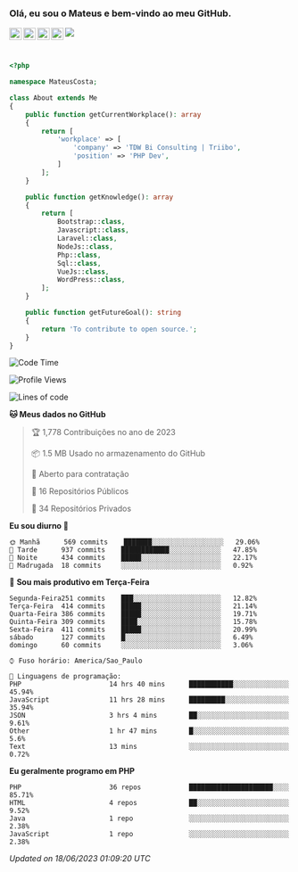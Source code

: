 
### Olá, eu sou o Mateus e bem-vindo ao meu GitHub.

<a href="https://costamateus.com.br/">
  <img align="left" alt="MLC" width="22px" src="https://www.costamateus.com.br/favicon.ico" />
</a>
<a href="https://www.linkedin.com/in/costamateus6/">
  <img align="left" alt="LinkedIn Mateus" width="22px" src="https://cdn.jsdelivr.net/npm/simple-icons@v3/icons/linkedin.svg" />
</a>
<a href="https://www.instagram.com/mateuslc6/">
  <img align="left" alt="Instagram Mateus" width="22px" src="https://cdn.jsdelivr.net/npm/simple-icons@v3/icons/instagram.svg" />
</a>
<a href="https://www.facebook.com/costamateus6/">
  <img align="left" alt="Facebook Mateus" width="22px" src="https://cdn.jsdelivr.net/npm/simple-icons@3.13.0/icons/facebook.svg" />
</a>

![](https://visitor-badge.glitch.me/badge?page_id=costamateus.costamateus)

<br />

```php
<?php

namespace MateusCosta;

class About extends Me
{
    public function getCurrentWorkplace(): array
    {
        return [
            'workplace' => [
                'company' => 'TDW Bi Consulting | Triibo',
                'position' => 'PHP Dev',
            ]
        ];
    }

    public function getKnowledge(): array
    {
        return [
            Bootstrap::class,
            Javascript::class,
            Laravel::class,
            NodeJs::class,
            Php::class,
            Sql::class,
            VueJs::class,
            WordPress::class,
        ];
    }

    public function getFutureGoal(): string
    {
        return 'To contribute to open source.';
    }
}
```

<!--START_SECTION:waka-->
![Code Time](http://img.shields.io/badge/Code%20Time-1%2C371%20hrs%2031%20mins-blue)

![Profile Views](http://img.shields.io/badge/Visualizac%C3%B5es%20do%20perfil-0-blue)

![Lines of code](https://img.shields.io/badge/Desde%20o%20Hello%20World%20eu%20escrevi-6%20Million%20linhas%20de%20c%C3%B3digo-blue)

**🐱 Meus dados no GitHub** 

> 🏆 1,778 Contribuições no ano de 2023
 > 
> 📦 1.5 MB Usado no armazenamento do GitHub 
 > 
> 💼 Aberto para contratação
 > 
> 📜 16 Repositórios Públicos 
 > 
> 🔑 34 Repositórios Privados  
 > 
**Eu sou diurno 🐤** 

```text
🌞 Manhã      569 commits    ███████░░░░░░░░░░░░░░░░░░   29.06% 
🌆 Tarde      937 commits    ████████████░░░░░░░░░░░░░   47.85% 
🌃 Noite      434 commits    █████░░░░░░░░░░░░░░░░░░░░   22.17% 
🌙 Madrugada  18 commits     ░░░░░░░░░░░░░░░░░░░░░░░░░   0.92%

```
📅 **Sou mais produtivo em Terça-Feira** 

```text
Segunda-Feira251 commits    ███░░░░░░░░░░░░░░░░░░░░░░   12.82% 
Terça-Feira  414 commits    █████░░░░░░░░░░░░░░░░░░░░   21.14% 
Quarta-Feira 386 commits    █████░░░░░░░░░░░░░░░░░░░░   19.71% 
Quinta-Feira 309 commits    ████░░░░░░░░░░░░░░░░░░░░░   15.78% 
Sexta-Feira  411 commits    █████░░░░░░░░░░░░░░░░░░░░   20.99% 
sábado       127 commits    █░░░░░░░░░░░░░░░░░░░░░░░░   6.49% 
domingo      60 commits     ░░░░░░░░░░░░░░░░░░░░░░░░░   3.06%

```


```text
⌚︎ Fuso horário: America/Sao_Paulo

💬 Linguagens de programação: 
PHP                      14 hrs 40 mins      ███████████░░░░░░░░░░░░░░   45.94% 
JavaScript               11 hrs 28 mins      █████████░░░░░░░░░░░░░░░░   35.94% 
JSON                     3 hrs 4 mins        ██░░░░░░░░░░░░░░░░░░░░░░░   9.61% 
Other                    1 hr 47 mins        █░░░░░░░░░░░░░░░░░░░░░░░░   5.6% 
Text                     13 mins             ░░░░░░░░░░░░░░░░░░░░░░░░░   0.72%

```

**Eu geralmente programo em PHP** 

```text
PHP                      36 repos            █████████████████████░░░░   85.71% 
HTML                     4 repos             ██░░░░░░░░░░░░░░░░░░░░░░░   9.52% 
Java                     1 repo              ░░░░░░░░░░░░░░░░░░░░░░░░░   2.38% 
JavaScript               1 repo              ░░░░░░░░░░░░░░░░░░░░░░░░░   2.38%

```



 *Updated on 18/06/2023 01:09:20 UTC*
<!--END_SECTION:waka-->
